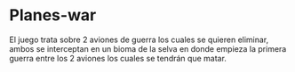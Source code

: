 # Planes-war
El juego trata sobre 2 aviones de guerra los cuales se quieren eliminar, ambos se interceptan en un bioma de la selva en donde empieza la primera guerra entre los 2 aviones los cuales se tendrán que matar.
